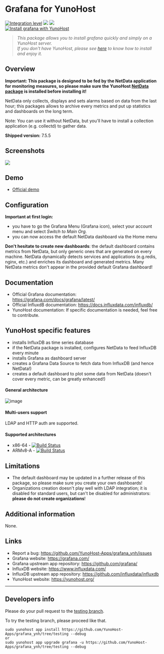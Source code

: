 # Grafana for YunoHost

[![Integration level](https://dash.yunohost.org/integration/grafana.svg)](https://dash.yunohost.org/appci/app/grafana) ![](https://ci-apps.yunohost.org/ci/badges/grafana.status.svg) ![](https://ci-apps.yunohost.org/ci/badges/grafana.maintain.svg)  
[![Install grafana with YunoHost](https://install-app.yunohost.org/install-with-yunohost.svg)](https://install-app.yunohost.org/?app=grafana)

> *This package allows you to install grafana quickly and simply on a YunoHost server.  
If you don't have YunoHost, please see [here](https://yunohost.org/#/install) to know how to install and enjoy it.*

## Overview
**Important: This package is designed to be fed by the NetData application for monitoring measures, so please make sure the YunoHost [NetData package](https://github.com/YunoHost-Apps/netdata_ynh/) is installed before installing it!**

NetData only collects, displays and sets alarms based on data from the last hour; this packages allows to archive every metrics and put up statistics and dashboards on the long term.

Note: You can use it without NetData, but you'll have to install a collection application (e.g. collectd) to gather data.

**Shipped version:** 7.5.5

## Screenshots

![](https://grafana.com/api/dashboards/1295/images/838/image)

## Demo

* [Official demo](https://play.grafana.org)

## Configuration

**Important at first login:**

* you have to go the Grafana Menu (Grafana icon), select your account menu and select *Switch to Main Org.*
* you can now access the default NetData dashboard via the Home menu

**Don't hesitate to create new dashboards**: the default dashboard contains metrics from NetData, but only generic ones that are generated on every machine. NetData dynamically detects services and applications (e.g.redis, nginx, etc.) and enriches its dashboard and generated metrics. Many NetData metrics don't appear in the provided default Grafana dashboard!

## Documentation

 * Official Grafana documentation: https://grafana.com/docs/grafana/latest/
 * Official InfluxdB documentation: https://docs.influxdata.com/influxdb/
 * YunoHost documentation: If specific documentation is needed, feel free to contribute.

## YunoHost specific features

* installs InfluxDB as time series database
* if the NetData package is installed, configures NetData to feed InfluxDB every minute
* installs Grafana as dashboard server
* creates a Grafana Data Source to fetch data from InfluxDB (and hence NetData!)
* creates a default dashboard to plot some data from NetData (doesn't cover every metric, can be greatly enhanced!)

#### General architecture

![image](https://cloud.githubusercontent.com/assets/2662304/20649711/29f182ba-b4ce-11e6-97c8-ab2c0ab59833.png)

#### Multi-users support

LDAP and HTTP auth are supported.

#### Supported architectures

* x86-64 - [![Build Status](https://ci-apps.yunohost.org/ci/logs/grafana%20%28Apps%29.svg)](https://ci-apps.yunohost.org/ci/apps/grafana/)
* ARMv8-A - [![Build Status](https://ci-apps-arm.yunohost.org/ci/logs/grafana%20%28Apps%29.svg)](https://ci-apps-arm.yunohost.org/ci/apps/grafana/)

## Limitations

* The default dashboard may be updated in a further release of this package, so please make sure you create your own dashboards!
* Organizations creation doesn't play well with LDAP integration; it is disabled for standard users, but can't be disabled for administrators: **please do not create organizations**!

## Additional information

None.

## Links

 * Report a bug: https://github.com/YunoHost-Apps/grafana_ynh/issues
 * Grafana website: https://grafana.com/
 * Grafana upstream app repository: https://github.com/grafana/
 * InfluxDB website: https://www.influxdata.com/
 * InfluxDB upstream app repository: https://github.com/influxdata/influxdb
 * YunoHost website: https://yunohost.org/

---

## Developers info

Please do your pull request to the [testing branch](https://github.com/YunoHost-Apps/grafana_ynh/tree/testing).

To try the testing branch, please proceed like that.
```
sudo yunohost app install https://github.com/YunoHost-Apps/grafana_ynh/tree/testing --debug
or
sudo yunohost app upgrade grafana -u https://github.com/YunoHost-Apps/grafana_ynh/tree/testing --debug
```
